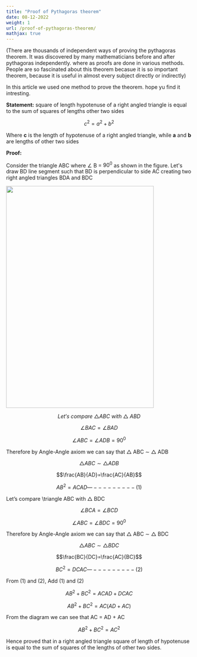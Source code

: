```yaml
---
title: "Proof of Pythagoras theorem"
date: 08-12-2022
weight: 1
url: /proof-of-pythagoras-theorem/
mathjax: true
---
```

(There are thousands of independent ways of proving the pythagoras theorem. It was discovered by many mathematicians before and after pythagoras independently. where as proofs are done in various methods. People are so fascinated about this theorem becasue it is so important theorem, because it is useful in almost every subject directly or indirectly)

In this article we used one method to prove the theorem. hope yu find it intresting.

**Statement:** square of length hypotenuse of a right angled triangle is equal to the sum of squares of lengths other two sides

$$c^2 = a^2+b^2$$

Where **c** is the length of hypotenuse of a right angled triangle, while **a** and **b** are lengths of other two sides 

**Proof:**


Consider the triangle ABC where $\angle$ B = $90^0$ as shown in the figure. Let's draw BD line segment such that BD is perpendicular to side AC creating two right angled triangles BDA and BDC

<img src="/docs/images/pythagoras theorem.jpg" width="400" height="600">

$$Let’s\ compare\ \triangle ABC\ with\ \triangle\ ABD$$

$$\angle BAC = \angle BAD$$

$$\angle ABC = \angle ADB = 90^0$$

Therefore by Angle-Angle axiom we can say that $\triangle$ ABC $\sim$ $\triangle$ ADB

$$\triangle ABC \sim \triangle ADB$$

$$\frac{AB}{AD}=\frac{AC}{AB}$$ 

$$AB^2 = AC AD   —---------(1)$$

Let’s compare \triangle ABC with $\triangle$ BDC

$$\angle BCA = \angle BCD$$

$$\angle ABC = \angle BDC = 90^0$$

Therefore by Angle-Angle axiom we can say that $\triangle$ ABC $\sim$ $\triangle$ BDC

$$\triangle ABC \sim \triangle BDC$$

$$\frac{BC}{DC}=\frac{AC}{BC}$$

$$BC^2 = DC AC  —---------(2)$$

From (1) and (2), Add (1) and (2)

$$AB^2 + BC^2 = AC AD + DC AC$$

$$AB^2 + BC^2 = AC ( AD + AC)$$

From the diagram we can see that AC = AD + AC

$$AB ^2 + BC^2 = AC ^2$$

Hence proved that in a right angled triangle square of length of hypotenuse is equal to the sum of squares of the lengths of other two sides.
